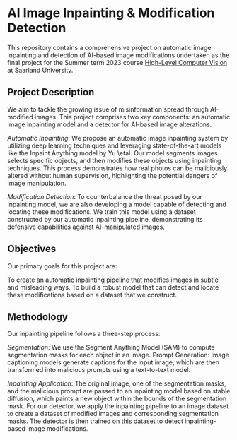 # AI Image Inpainting & Modification Detection
This repository contains a comprehensive project on automatic image inpainting and detection of AI-based image modifications undertaken as the final project for the Summer term 2023 course [High-Level Computer Vision](https://www.mpi-inf.mpg.de/departments/computer-vision-and-machine-learning/teaching/courses-1/ss-2023-high-level-computer-vision)  at Saarland University.

## Project Description
We aim to tackle the growing issue of misinformation spread through AI-modified images. This project comprises two key components: an automatic image inpainting model and a detector for AI-based image alterations.

*Automatic Inpainting*: We propose an automatic image inpainting system by utilizing deep learning techniques and leveraging state-of-the-art models like the Inpaint Anything model by Yu \etal. Our model segments images selects specific objects, and then modifies these objects using inpainting techniques. This process demonstrates how real photos can be maliciously altered without human supervision, highlighting the potential dangers of image manipulation.

*Modification Detection*: To counterbalance the threat posed by our inpainting model, we are also developing a model capable of detecting and locating these modifications. We train this model using a dataset constructed by our automatic inpainting pipeline, demonstrating its defensive capabilities against AI-manipulated images.

## Objectives
Our primary goals for this project are:

To create an automatic inpainting pipeline that modifies images in subtle and misleading ways.
To build a robust model that can detect and locate these modifications based on a dataset that we construct.

## Methodology
Our inpainting pipeline follows a three-step process:

*Segmentation*: We use the Segment Anything Model (SAM) to compute segmentation masks for each object in an image.
Prompt Generation: Image captioning models generate captions for the input image, which are then transformed into malicious prompts using a text-to-text model.

*Inpainting Application*: The original image, one of the segmentation masks, and the malicious prompt are passed to an inpainting model based on stable diffusion, which paints a new object within the bounds of the segmentation mask.
For our detector, we apply the inpainting pipeline to an image dataset to create a dataset of modified images and corresponding segmentation masks. The detector is then trained on this dataset to detect inpainting-based image modifications.
